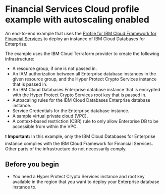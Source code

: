 # Financial Services Cloud profile example with autoscaling enabled

An end-to-end example that uses the [Profile for IBM Cloud Framework for Financial Services](https://github.com/terraform-ibm-modules/terraform-ibm-icd-edb/tree/main/modules/fscloud) to deploy an instance of IBM Cloud Databases for Enterprise.

The example uses the IBM Cloud Terraform provider to create the following infrastructure:

- A resource group, if one is not passed in.
- An IAM authorization between all Enterprise database instances in the given resource group, and the Hyper Protect Crypto Services instance that is passed in.
- An IBM Cloud Databases Enterprise database instance that is encrypted with the Hyper Protect Crypto Services root key that is passed in.
- Autoscaling rules for the IBM Cloud Databases Enterprise database instance.
- Service Credentials for the Enterprise database instance.
- A sample virtual private cloud (VPC).
- A context-based restriction (CBR) rule to only allow Enterprise DB to be accessible from within the VPC.

:exclamation: **Important:** In this example, only the IBM Cloud Databases for Enterprise instance complies with the IBM Cloud Framework for Financial Services. Other parts of the infrastructure do not necessarily comply.

## Before you begin

- You need a Hyper Protect Crypto Services instance and root key available in the region that you want to deploy your Enterprise database instance to.
